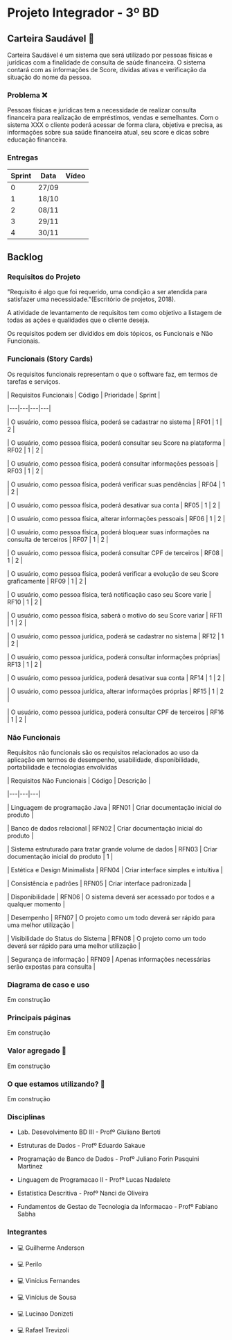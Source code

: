 
  

  

# Projeto Integrador - 3º BD

  

  

## Carteira Saudável  :pencil:

  

  

  

  

Carteira Saudável é um sistema que será utilizado por pessoas físicas e jurídicas com a finalidade de consulta de saúde financeira. O sistema contará com as informações de Score, dívidas ativas e verificação da situação do nome da pessoa.

  

  

  

### Problema :x:

  

  

  

  

Pessoas físicas e jurídicas tem a necessidade de realizar consulta financeira para realização de empréstimos, vendas e semelhantes. Com o sistema XXX o cliente poderá acessar de forma clara, objetiva e precisa, as informações sobre sua saúde financeira atual, seu score e dicas sobre educação financeira.

  

 ### Entregas

| Sprint | Data | Vídeo |
|---|---|---|
| 0 | 27/09 |   |
| 1 | 18/10 |   |
| 2 | 08/11 |   |
| 3 | 29/11 |   |
| 4 | 30/11 |   |

## Backlog
 
### Requisitos do Projeto

  

  

"Requisito é algo que foi requerido, uma condição a ser atendida para satisfazer uma necessidade."(Escritório de projetos, 2018).<br>

  

  

  

A atividade de levantamento de requisitos tem como objetivo a listagem de todas as ações e qualidades que o cliente deseja.<br>

  

  

  

Os requisitos podem ser divididos em dois tópicos, os Funcionais e Não Funcionais.

  
  

### Funcionais (Story Cards)

Os requisitos funcionais representam o que o software faz, em termos de tarefas e serviços.<br>

  

| Requisitos Funcionais | Código | Prioridade | Sprint |

|---|---|---|---|

| O usuário, como pessoa física, poderá se cadastrar no sistema | RF01 | 1 | 2 |

| O usuário, como pessoa física, poderá consultar seu Score na plataforma | RF02 | 1 | 2 |

| O usuário, como pessoa física, poderá consultar informações pessoais  | RF03 | 1 | 2 |

| O usuário, como pessoa física, poderá verificar suas pendências | RF04 | 1 | 2 |

| O usuário, como pessoa física, poderá desativar sua conta | RF05 | 1 | 2 |

| O usuário, como pessoa física, alterar informações pessoais | RF06 | 1 | 2 |

| O usuário, como pessoa física, poderá bloquear suas informações na consulta de terceiros  | RF07 | 1 | 2 |

| O usuário, como pessoa física, poderá consultar CPF de terceiros | RF08 | 1 | 2 |

| O usuário, como pessoa física, poderá verificar a evolução de seu Score graficamente  | RF09 | 1 | 2 |

| O usuário, como pessoa física, terá notificação caso seu Score varie  | RF10 | 1 | 2 |

| O usuário, como pessoa física, saberá o motivo do seu Score variar  | RF11 | 1 | 2 |

| O usuário, como pessoa jurídica, poderá se cadastrar no sistema | RF12 | 1 | 2 | 

| O usuário, como pessoa jurídica, poderá consultar informações próprias| RF13 | 1 | 2 |

| O usuário, como pessoa jurídica, poderá desativar sua conta | RF14 | 1 | 2 |

| O usuário, como pessoa jurídica, alterar informações próprias | RF15 | 1 | 2 |

| O usuário, como pessoa jurídica, poderá consultar CPF de terceiros | RF16 | 1 | 2 |


### Não Funcionais

 
Requisitos não funcionais são os requisitos relacionados ao uso da aplicação em termos de desempenho, usabilidade, disponibilidade, portabilidade e tecnologias envolvidas


| Requisitos Não Funcionais | Código | Descrição |

|---|---|---|

| Linguagem de programação Java | RFN01 | Criar documentação inicial do produto |

| Banco de dados relacional | RFN02 | Criar documentação inicial do produto |

| Sistema estruturado para tratar grande volume de dados | RFN03 | Criar documentação inicial do produto | 1 |

| Estética e Design Minimalista | RFN04 | Criar interface simples e intuitiva |

| Consistência e padrões | RFN05 | Criar interface padronizada |

| Disponibilidade | RFN06 | O sistema deverá ser acessado por todos e a qualquer momento |

| Desempenho | RFN07 | O projeto como um todo deverá ser rápido para uma melhor utilização |

| Visibilidade do Status do Sistema | RFN08 | O projeto como um todo deverá ser rápido para uma melhor utilização |

| Segurança de informação | RFN09 | Apenas informações necessárias serão expostas para consulta |

  

### Diagrama de caso e uso

  

Em construção

  

### Principais páginas

  

Em construção

  

### Valor agregado 💸

  

 Em construção

  
  
  

### O que estamos utilizando? :thinking:

  

  

Em construção

  

  
  

### Disciplinas

  

  

  

- Lab. Desevolvimento BD III - Profº Giuliano Bertoti <br>

  

  

- Estruturas de Dados - Profº Eduardo Sakaue <br>

  

  

  

- Programação de Banco de Dados - Profº Juliano Forin Pasquini Martinez <br>

  

  

  

- Linguagem de Programacao II - Profº Lucas Nadalete <br>

  

  

  

- Estatística Descritiva - Profº Nanci de Oliveira <br>

  

  

  

- Fundamentos de Gestao de Tecnologia da Informacao - Profº Fabiano Sabha <br>

  

  

### Integrantes

  
  

- :computer: Guilherme Anderson <br>

  
  

- :computer: Perilo <br>

  
  

- :computer: Vinícius Fernandes<br>

  
  

- :computer: Vinícius de Sousa<br>

  

- :computer: Lucinao Donizeti<br>

  

- :computer: Rafael Trevizoli<br>